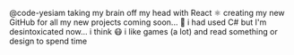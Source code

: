 @code-yesiam
taking my brain off my head with React ⚛
creating my new GitHub for all my new projects coming soon... 👀
i had used C# but I'm desintoxicated now... i think 😷
i like games (a lot) and read something or design to spend time 

<!---
code-yesiam/code-yesiam is a ✨ special ✨ repository because its `README.md` (this file) appears on your GitHub profile.
You can click the Preview link to take a look at your changes.
--->
